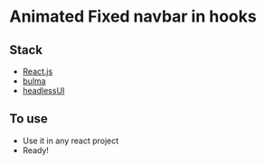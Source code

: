 # Animated Fixed navbar in hooks


## Stack

- [React.js](https://reactjs.org/)
- [bulma](https://bulma.io/)
- [headlessUI](https://headlessui.dev)

## To use

- Use it in any react project
- Ready!

